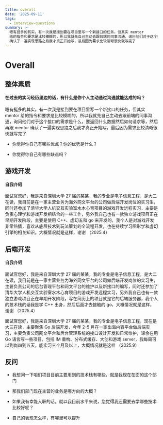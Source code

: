 ```yaml
---
title: overall
date: '2025-09-11'
tags:
  - interview-questions
summary: >-
  嗯有挺多的其实，有一次我是接到要在项目里写一个新接口的任务，但其实 mentor
  给的指令和要求是比较模糊的，所以我就先自己主动去跟前端的同事沟通，询问他们对于这个接口的需求是什么，要返回什么数据然后如何请求等，然后再跟 mentor
  确认了一遍实现思路之后我才真正开始写，最后因为需求比较清晰很快就写完了
---
```


# Overall
## 整体素质
#### 在过去的实习经历里边的话，有什么是你个人主动通过沟通就能达成的吗？

嗯有挺多的其实，有一次我是接到要在项目里写一个新接口的任务，但其实 mentor 给的指令和要求是比较模糊的，所以我就先自己主动去跟前端的同事沟通，询问他们对于这个接口的需求是什么，要返回什么数据然后如何请求等，然后再跟 mentor 确认了一遍实现思路之后我才真正开始写，最后因为需求比较清晰很快就写完了

* 你觉得你自己有哪些优点？你的优势是什么？

* 你觉得你自己有哪些缺点吗？

## 游戏开发
#### 自我介绍

面试官您好，我是来自深圳大学 27 届的某某，我的专业是电子信息工程，是大二在读，我目前是在一家主营业务为海外网文平台的公司做后端开发岗位的实习生，同时还参加了清华大学人机交互实验室水木心育项目的游戏开发远程实习，主要是负责心理学和游戏开发相结合的一些工作，另外我自己也有一款独立游戏项目正在早期开发阶段，主要是使用 C++、虚幻五和 go 来开发的，我个人是对游戏开发非常热情，喜欢从底层技术到玩法策划的全流程开发，也在持续学习图形学和虚幻引擎的相关知识，大概情况就是这样，谢谢
（2025.4）

## 后端开发
#### 自我介绍

面试官您好，我是来自深圳大学 27 届的某某，我的专业是电子信息工程，是大二在读，我目前是在一家主营业务为海外网文平台的公司做后端开发岗位的实习生，主要负责公司的后台管理平台和网文平台的维护以及新接口的编写，同时还参加了清华大学人机交互实验室水木心育项目的游戏开发远程实习，另外我自己也有一款独立游戏项目正在早期开发阶段，写在简历上的项目就是它的后端服务器，我个人的技术栈的话我是学 C++ 出身，然后后面才去接触的 go，大概情况就是这样，谢谢
（2025.4）

面试官您好，我是来自深圳大学 27 届的某某，我的专业是电子信息工程，现在是大三在读，主要聚焦 Go 后端开发，今年 2-5 月在一家出海内容平台做后端实习，主要负责公司网文平台和后台管理系统的接口设计开发和日常维护，课余在用 Go 语言写一些项目，包括 IM 重构、分布式缓存、大创和游戏 server，我每周可以到岗四到五天，能实习三个月及以上，大概情况就是这样
（2025.9）

## 反问

* 我想问一下咱们项目目前主要用到的技术栈有哪些，就是我现在在面的这个部门

* 那我们部门现在主营的业务是哪方向的大概？

* 如果我有幸能入职的话，就以我目前水平来说，您觉得我还需要去学哪些技术比较好呢？

* 自己的表现怎么样，有哪里可以提升